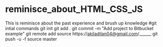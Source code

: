 # reminisce_about_HTML_CSS_JS
This is reminisce about the past experience and brush up knowledge
#git intial commands 
git init
git add .
git commit -m "Add project to Bitbucket example"
git remote add source https://akiladilan04@gmail.com/______
git push -u -f source master
